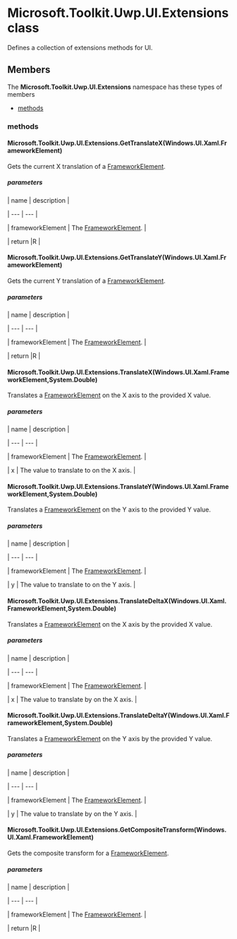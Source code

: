 
# Microsoft.Toolkit.Uwp.UI.Extensions class

Defines a collection of extensions methods for UI.

## Members

The **Microsoft.Toolkit.Uwp.UI.Extensions** namespace has these types of members

* [methods](#methods)

### methods

#### Microsoft.Toolkit.Uwp.UI.Extensions.GetTranslateX(Windows.UI.Xaml.FrameworkElement)

Gets the current X translation of a [FrameworkElement](T_Windows_UI_Xaml_FrameworkElement).

##### parameters




| name | description |

| --- | --- |

| frameworkElement | The [FrameworkElement](T_Windows_UI_Xaml_FrameworkElement). |

| return |R |

#### Microsoft.Toolkit.Uwp.UI.Extensions.GetTranslateY(Windows.UI.Xaml.FrameworkElement)

Gets the current Y translation of a [FrameworkElement](T_Windows_UI_Xaml_FrameworkElement).

##### parameters




| name | description |

| --- | --- |

| frameworkElement | The [FrameworkElement](T_Windows_UI_Xaml_FrameworkElement). |

| return |R |

#### Microsoft.Toolkit.Uwp.UI.Extensions.TranslateX(Windows.UI.Xaml.FrameworkElement,System.Double)

Translates a [FrameworkElement](T_Windows_UI_Xaml_FrameworkElement) on the X axis to the provided X value.

##### parameters




| name | description |

| --- | --- |

| frameworkElement | The [FrameworkElement](T_Windows_UI_Xaml_FrameworkElement). |

| x | The value to translate to on the X axis. |

#### Microsoft.Toolkit.Uwp.UI.Extensions.TranslateY(Windows.UI.Xaml.FrameworkElement,System.Double)

Translates a [FrameworkElement](T_Windows_UI_Xaml_FrameworkElement) on the Y axis to the provided Y value.

##### parameters




| name | description |

| --- | --- |

| frameworkElement | The [FrameworkElement](T_Windows_UI_Xaml_FrameworkElement). |

| y | The value to translate to on the Y axis. |

#### Microsoft.Toolkit.Uwp.UI.Extensions.TranslateDeltaX(Windows.UI.Xaml.FrameworkElement,System.Double)

Translates a [FrameworkElement](T_Windows_UI_Xaml_FrameworkElement) on the X axis by the provided X value.

##### parameters




| name | description |

| --- | --- |

| frameworkElement | The [FrameworkElement](T_Windows_UI_Xaml_FrameworkElement). |

| x | The value to translate by on the X axis. |

#### Microsoft.Toolkit.Uwp.UI.Extensions.TranslateDeltaY(Windows.UI.Xaml.FrameworkElement,System.Double)

Translates a [FrameworkElement](T_Windows_UI_Xaml_FrameworkElement) on the Y axis by the provided Y value.

##### parameters




| name | description |

| --- | --- |

| frameworkElement | The [FrameworkElement](T_Windows_UI_Xaml_FrameworkElement). |

| y | The value to translate by on the Y axis. |

#### Microsoft.Toolkit.Uwp.UI.Extensions.GetCompositeTransform(Windows.UI.Xaml.FrameworkElement)

Gets the composite transform for a [FrameworkElement](T_Windows_UI_Xaml_FrameworkElement).

##### parameters




| name | description |

| --- | --- |

| frameworkElement | The [FrameworkElement](T_Windows_UI_Xaml_FrameworkElement). |

| return |R |
